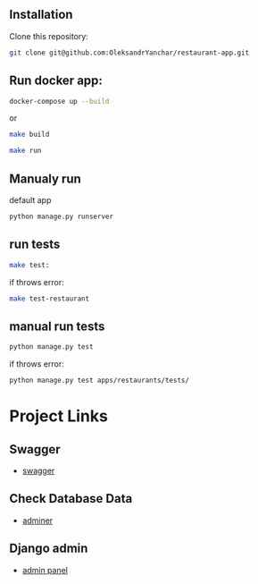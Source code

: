 
## Installation

Clone this repository:

```bash
git clone git@github.com:OleksandrYanchar/restaurant-app.git
```
    
## Run  docker app:

```bash
docker-compose up --build
```
or 

```bash
make build
```
```bash
make run 
```

## Manualy run 

default app

```bash
python manage.py runserver
```

## run tests 

```bash
make test:
```
if throws error:
```bash
make test-restaurant
```

## manual run tests

```bash
python manage.py test
```

if throws error:
```bash
python manage.py test apps/restaurants/tests/
```

# Project Links

## Swagger
- [swagger](http://http://localhost/api/v1/swagger/)

## Check Database Data
- [adminer](http://localhost:8080)

## Django admin
- [admin panel](http://localhost/api/v1/admin/)
